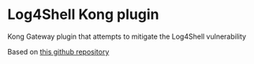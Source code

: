 

Log4Shell Kong plugin
====================

Kong Gateway plugin that attempts to mitigate the Log4Shell vulnerability

Based on [this github repository](https://github.com/infiniroot/nginx-mitigate-log4shell)

